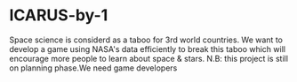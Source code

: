 # ICARUS-by-1
Space science is considerd as a taboo for 3rd world countries. We want to develop a game using NASA's data efficiently to break this taboo which will encourage more people to learn about space &amp; stars.
N.B: this project is still on planning phase.We need game developers
